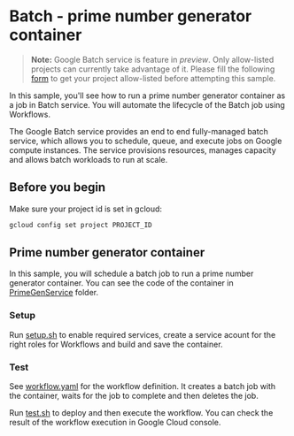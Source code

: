 # Batch - prime number generator container

> **Note:** Google Batch service is feature in *preview*.
> Only allow-listed projects can currently take advantage of it. Please fill the
> following [form](https://docs.google.com/forms/d/e/1FAIpQLSdfwO0N4oTu14bW3yxJBAak4KMn8qqeArs2NuNBXDrcjG-g5Q/viewform)
> to get your project allow-listed before attempting this sample.

In this sample, you'll see how to run a prime number generator container as a
job in Batch service. You will automate the lifecycle of the Batch job using Workflows.

The Google Batch service provides an end to end fully-managed batch service,
which allows you to schedule, queue, and execute jobs on Google compute
instances. The service provisions resources, manages capacity and allows batch
workloads to run at scale.

## Before you begin

Make sure your project id is set in gcloud:

```sh
gcloud config set project PROJECT_ID
```

## Prime number generator container

In this sample, you will schedule a batch job to run a prime number generator
container. You can see the code of the container in
[PrimeGenService](PrimeGenService) folder.

### Setup

Run [setup.sh](setup.sh) to enable required services, create a service acount
for the right roles for Workflows and build and save the container.

### Test

See [workflow.yaml](workflow.yaml) for the workflow definition. It creates a
batch job with the container, waits for the job to complete and then
deletes the job.

Run [test.sh](test.sh) to deploy and then execute the workflow. You can check
the result of the workflow execution in Google Cloud console.
